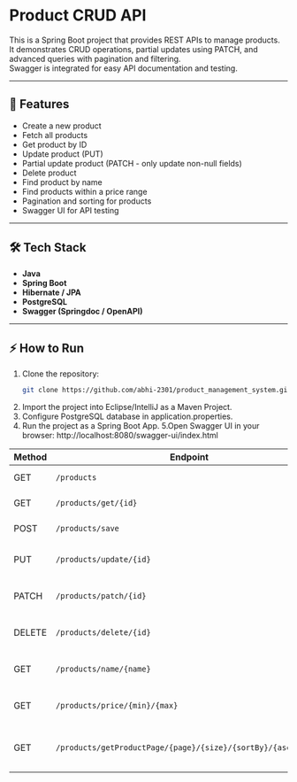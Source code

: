 # Product CRUD API

This is a Spring Boot project that provides REST APIs to manage products.  
It demonstrates CRUD operations, partial updates using PATCH, and advanced queries with pagination and filtering.  
Swagger is integrated for easy API documentation and testing.

---

## 🚀 Features
- Create a new product
- Fetch all products
- Get product by ID
- Update product (PUT)
- Partial update product (PATCH - only update non-null fields)
- Delete product
- Find product by name
- Find products within a price range
- Pagination and sorting for products
- Swagger UI for API testing

---

## 🛠️ Tech Stack
- **Java**  
- **Spring Boot**  
- **Hibernate / JPA**  
- **PostgreSQL**  
- **Swagger (Springdoc / OpenAPI)**  

---

## ⚡ How to Run
1. Clone the repository:
   ```bash
   git clone https://github.com/abhi-2301/product_management_system.git
2. Import the project into Eclipse/IntelliJ as a Maven Project.
3. Configure PostgreSQL database in application.properties.
4. Run the project as a Spring Boot App.
5.Open Swagger UI in your browser:
	http://localhost:8080/swagger-ui/index.html
	
	
| Method | Endpoint                                                      | Description                           |
| ------ | ------------------------------------------------------------- | ------------------------------------- |
| GET    | `/products`                                                   | Get all products                      |
| GET    | `/products/get/{id}`                                          | Get product by ID                     |
| POST   | `/products/save`                                              | Create new product                    |
| PUT    | `/products/update/{id}`                                       | Update product by ID                  |
| PATCH  | `/products/patch/{id}`                                        | Partially update product              |
| DELETE | `/products/delete/{id}`                                       | Delete product by ID                  |
| GET    | `/products/name/{name}`                                       | Find product by name                  |
| GET    | `/products/price/{min}/{max}`                                 | Find products by price range          |
| GET    | `/products/getProductPage/{page}/{size}/{sortBy}/{ascending}` | Get paginated and sorted product list |
	